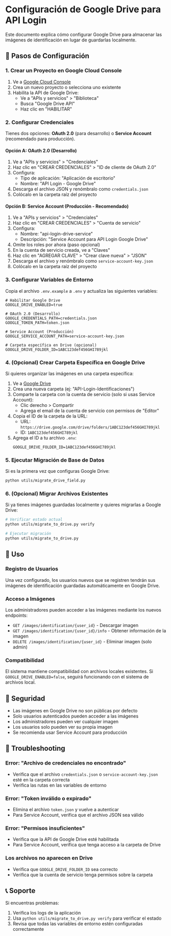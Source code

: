 # Configuración de Google Drive para API Login

Este documento explica cómo configurar Google Drive para almacenar las imágenes de identificación en lugar de guardarlas localmente.

## 🚀 Pasos de Configuración

### 1. Crear un Proyecto en Google Cloud Console

1. Ve a [Google Cloud Console](https://console.cloud.google.com/)
2. Crea un nuevo proyecto o selecciona uno existente
3. Habilita la API de Google Drive:
   - Ve a "APIs y servicios" > "Biblioteca"
   - Busca "Google Drive API"
   - Haz clic en "HABILITAR"

### 2. Configurar Credenciales

Tienes dos opciones: **OAuth 2.0** (para desarrollo) o **Service Account** (recomendado para producción).

#### Opción A: OAuth 2.0 (Desarrollo)

1. Ve a "APIs y servicios" > "Credenciales"
2. Haz clic en "CREAR CREDENCIALES" > "ID de cliente de OAuth 2.0"
3. Configura:
   - Tipo de aplicación: "Aplicación de escritorio"
   - Nombre: "API Login - Google Drive"
4. Descarga el archivo JSON y renómbralo como `credentials.json`
5. Colócalo en la carpeta raíz del proyecto

#### Opción B: Service Account (Producción - Recomendado)

1. Ve a "APIs y servicios" > "Credenciales"
2. Haz clic en "CREAR CREDENCIALES" > "Cuenta de servicio"
3. Configura:
   - Nombre: "api-login-drive-service"
   - Descripción: "Service Account para API Login Google Drive"
4. Omite los roles por ahora (paso opcional)
5. En la cuenta de servicio creada, ve a "Claves"
6. Haz clic en "AGREGAR CLAVE" > "Crear clave nueva" > "JSON"
7. Descarga el archivo y renómbralo como `service-account-key.json`
8. Colócalo en la carpeta raíz del proyecto

### 3. Configurar Variables de Entorno

Copia el archivo `.env.example` a `.env` y actualiza las siguientes variables:

```env
# Habilitar Google Drive
GOOGLE_DRIVE_ENABLED=true

# OAuth 2.0 (Desarrollo)
GOOGLE_CREDENTIALS_PATH=credentials.json
GOOGLE_TOKEN_PATH=token.json

# Service Account (Producción)
GOOGLE_SERVICE_ACCOUNT_PATH=service-account-key.json

# Carpeta específica en Drive (opcional)
GOOGLE_DRIVE_FOLDER_ID=1ABC123def456GHI789jkl
```

### 4. (Opcional) Crear Carpeta Específica en Google Drive

Si quieres organizar las imágenes en una carpeta específica:

1. Ve a [Google Drive](https://drive.google.com/)
2. Crea una nueva carpeta (ej: "API-Login-Identificaciones")
3. Comparte la carpeta con la cuenta de servicio (solo si usas Service Account):
   - Clic derecho > Compartir
   - Agrega el email de la cuenta de servicio con permisos de "Editor"
4. Copia el ID de la carpeta de la URL:
   - URL: `https://drive.google.com/drive/folders/1ABC123def456GHI789jkl`
   - ID: `1ABC123def456GHI789jkl`
5. Agrega el ID a tu archivo `.env`:
   ```env
   GOOGLE_DRIVE_FOLDER_ID=1ABC123def456GHI789jkl
   ```

### 5. Ejecutar Migración de Base de Datos

Si es la primera vez que configuras Google Drive:

```bash
python utils/migrate_drive_field.py
```

### 6. (Opcional) Migrar Archivos Existentes

Si ya tienes imágenes guardadas localmente y quieres migrarlas a Google Drive:

```bash
# Verificar estado actual
python utils/migrate_to_drive.py verify

# Ejecutar migración
python utils/migrate_to_drive.py
```

## 🔧 Uso

### Registro de Usuarios

Una vez configurado, los usuarios nuevos que se registren tendrán sus imágenes de identificación guardadas automáticamente en Google Drive.

### Acceso a Imágenes

Los administradores pueden acceder a las imágenes mediante los nuevos endpoints:

- `GET /images/identification/{user_id}` - Descargar imagen
- `GET /images/identification/{user_id}/info` - Obtener información de la imagen
- `DELETE /images/identification/{user_id}` - Eliminar imagen (solo admin)

### Compatibilidad

El sistema mantiene compatibilidad con archivos locales existentes. Si `GOOGLE_DRIVE_ENABLED=false`, seguirá funcionando con el sistema de archivos local.

## 🔐 Seguridad

- Las imágenes en Google Drive no son públicas por defecto
- Solo usuarios autenticados pueden acceder a las imágenes
- Los administradores pueden ver cualquier imagen
- Los usuarios solo pueden ver su propia imagen
- Se recomienda usar Service Account para producción

## 🚨 Troubleshooting

### Error: "Archivo de credenciales no encontrado"
- Verifica que el archivo `credentials.json` o `service-account-key.json` esté en la carpeta correcta
- Verifica las rutas en las variables de entorno

### Error: "Token inválido o expirado"
- Elimina el archivo `token.json` y vuelve a autenticar
- Para Service Account, verifica que el archivo JSON sea válido

### Error: "Permisos insuficientes"
- Verifica que la API de Google Drive esté habilitada
- Para Service Account, verifica que tenga acceso a la carpeta de Drive

### Los archivos no aparecen en Drive
- Verifica que `GOOGLE_DRIVE_FOLDER_ID` sea correcto
- Verifica que la cuenta de servicio tenga permisos sobre la carpeta

## 📞 Soporte

Si encuentras problemas:
1. Verifica los logs de la aplicación
2. Usa `python utils/migrate_to_drive.py verify` para verificar el estado
3. Revisa que todas las variables de entorno estén configuradas correctamente